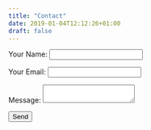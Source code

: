 ```yaml
---
title: "Contact"
date: 2019-01-04T12:12:26+01:00
draft: false
---
```


<form action="https://formspree.io/nothing@email.com" method="POST" />
<p>
    <label>Your Name: <input type="text" name="name" /></label>   
  </p>
  <p>
    <label>Your Email: <input type="email" name="_replyto" /></label>
  </p>
  <p>
    <label>Message: <textarea name="message"></textarea></label>
  </p>
  <p>
    <button type="submit">Send</button>
  </p>
</form>




